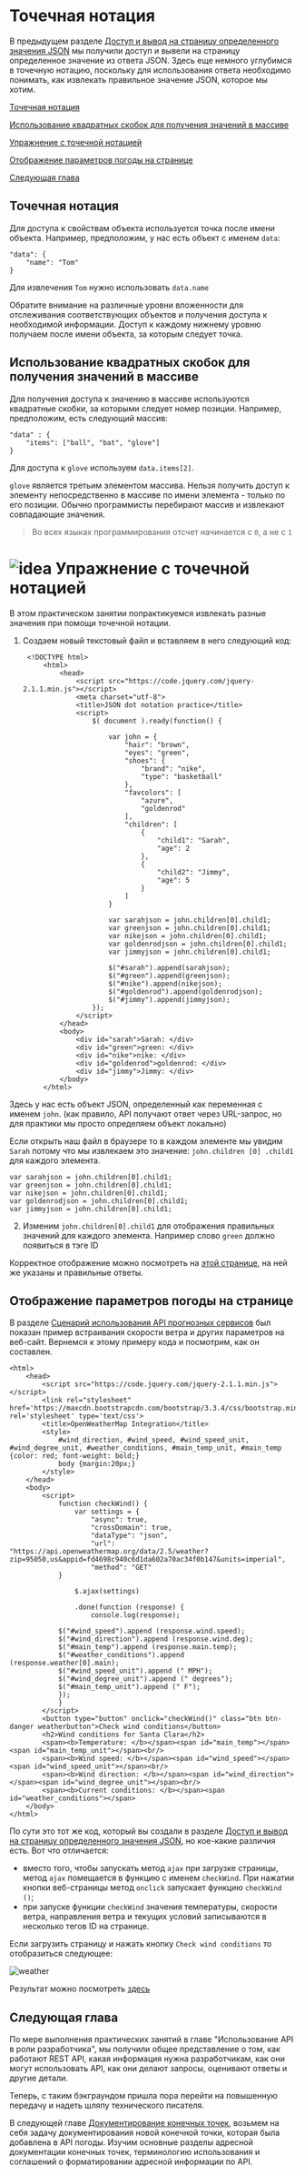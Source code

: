 # Точечная нотация

В предыдущем разделе [Доступ и вывод на страницу определенного значения JSON](https://github.com/Starkovden/Documenting_APIs/blob/master/2.%20Using%20an%20API%20like%20a%20developer/2.10.%20Access%20and%20print%20a%20specific%20JSON%20value.md) мы получили доступ и вывели на страницу определенное значение из ответа JSON. Здесь еще немного углубимся в точечную нотацию, поскольку для использования ответа необходимо понимать, как извлекать правильное значение JSON, которое мы хотим.

[Точечная нотация](#dotNotation)

[Использование квадратных скобок для получения значений в массиве](#brackets)

[Упражнение с точечной нотацией](#exercise)

[Отображение параметров погоды на странице](#showOnPage)

[Следующая глава](#next)

<a name="dotNotation"></a>
## Точечная нотация

Для доступа к свойствам объекта используется точка после имени объекта. Например, предположим, у нас есть объект с именем `data`:

    "data": {
        "name": "Tom"
    }

Для извлечения `Tom` нужно использовать `data.name`

Обратите внимание на различные уровни вложенности для отслеживания соответствующих объектов и получения доступа к необходимой информации.  Доступ к каждому нижнему уровню получаем после имени объекта, за которым следует точка.

<a name="brackets"></a>
## Использование квадратных скобок для получения значений в массиве

Для получения доступа к значению в массиве используются квадратные скобки, за которыми следует номер позиции. Например, предположим, есть следующий массив:

    "data" : {
        "items": ["ball", "bat", "glove"]
    }

Для доступа к `glove` используем `data.items[2]`.

`glove` является третьим элементом массива. Нельзя получить доступ к элементу непосредственно в массиве по имени элемента - только по его позиции. Обычно программисты перебирают массив и извлекают совпадающие значения.

> Во всех языках программирования отсчет начинается с `0`, а не с `1`

<a name="exercise"></a>
# ![idea](https://github.com/Starkovden/Documenting_APIs/blob/master/1.%20Introduction%20to%20REST%20APIs/pics/1.jpg?raw=true) Упражнение с точечной нотацией

В этом практическом занятии попрактикуемся извлекать разные значения при помощи точечной нотации.

1. Создаем новый текстовый файл и вставляем в него следующий код:

        <!DOCTYPE html>
            <html>
                <head>
                    <script src="https://code.jquery.com/jquery-2.1.1.min.js"></script>
                    <meta charset="utf-8">
                    <title>JSON dot notation practice</title>
                    <script>
                        $( document ).ready(function() {

                            var john = {
                                "hair": "brown",
                                "eyes": "green",
                                "shoes": {
                                    "brand": "nike",
                                    "type": "basketball"
                                },
                                "favcolors": [
                                    "azure",
                                    "goldenrod"
                                ],
                                "children": [
                                    {
                                        "child1": "Sarah",
                                        "age": 2
                                    },
                                    {
                                        "child2": "Jimmy",
                                        "age": 5
                                    }
                                ]
                            }

                            var sarahjson = john.children[0].child1;
                            var greenjson = john.children[0].child1;
                            var nikejson = john.children[0].child1;
                            var goldenrodjson = john.children[0].child1;
                            var jimmyjson = john.children[0].child1;

                            $("#sarah").append(sarahjson);
                            $("#green").append(greenjson);
                            $("#nike").append(nikejson);
                            $("#goldenrod").append(goldenrodjson);
                            $("#jimmy").append(jimmyjson);
                        });
                    </script>
                </head>
                <body>
                    <div id="sarah">Sarah: </div>
                    <div id="green">green: </div>
                    <div id="nike">nike: </div>
                    <div id="goldenrod">goldenrod: </div>
                    <div id="jimmy">Jimmy: </div>
                </body>
            </html>


Здесь у нас есть объект JSON, определенный как переменная с именем `john`. (как правило, API получают ответ через URL-запрос, но для практики мы просто определяем объект локально)

Если открыть наш файл в браузере то в каждом элементе мы увидим `Sarah` потому что мы извлекаем это значение: `john.children [0] .child1` для каждого элемента.

    var sarahjson = john.children[0].child1;
    var greenjson = john.children[0].child1;
    var nikejson = john.children[0].child1;
    var goldenrodjson = john.children[0].child1;
    var jimmyjson = john.children[0].child1;

2. Изменим `john.children[0].child1` для отображения правильных значений для каждого элемента. Например слово `green` должно появиться в тэге ID

Корректное отображение можно посмотреть на [этой странице](https://idratherbewriting.com/learnapidoc/assets/files/dot-notation-practice.html), на ней же указаны и правильные ответы.

<a name="showOnPage"></a>
## Отображение параметров погоды на странице

В разделе [Сценарий использования API прогнозных сервисов](https://github.com/Starkovden/Documenting_APIs/blob/master/2.%20Using%20an%20API%20like%20a%20developer/2.1.%20Scenario%20for%20using%20a%20weather%20API.md#%D0%B8%D0%B4%D0%B5%D1%8F-%D0%BA%D0%BE%D0%BD%D0%B5%D1%87%D0%BD%D0%BE%D0%B9-%D1%86%D0%B5%D0%BB%D0%B8) был показан пример встраивания скорости ветра и других параметров на веб-сайт. Вернемся к этому примеру кода и посмотрим, как он составлен.

    <html>
        <head>
            <script src="https://code.jquery.com/jquery-2.1.1.min.js"></script>
            <link rel="stylesheet"  href='https://maxcdn.bootstrapcdn.com/bootstrap/3.3.4/css/bootstrap.min.css' rel='stylesheet' type='text/css'>
            <title>OpenWeatherMap Integration</title>
            <style>
                #wind_direction, #wind_speed, #wind_speed_unit, #wind_degree_unit, #weather_conditions, #main_temp_unit, #main_temp {color: red; font-weight: bold;}
                body {margin:20px;}
            </style>
        </head>
        <body>
            <script>
                function checkWind() {
                    var settings = {
                        "async": true,
                        "crossDomain": true,
                        "dataType": "json",
                        "url": "https://api.openweathermap.org/data/2.5/weather?zip=95050,us&appid=fd4698c940c6d1da602a70ac34f0b147&units=imperial",
                        "method": "GET"
                }

                    $.ajax(settings)

                    .done(function (response) {
                        console.log(response);

                $("#wind_speed").append (response.wind.speed);
                $("#wind_direction").append (response.wind.deg);
                $("#main_temp").append (response.main.temp);
                $("#weather_conditions").append (response.weather[0].main);
                $("#wind_speed_unit").append (" MPH");
                $("#wind_degree_unit").append (" degrees");
                $("#main_temp_unit").append (" F");
                });
                }
            </script>
            <button type="button" onclick="checkWind()" class="btn btn-danger weatherbutton">Check wind conditions</button>
            <h2>Wind conditions for Santa Clara</h2>
            <span><b>Temperature: </b></span><span id="main_temp"></span><span id="main_temp_unit"></span><br/>
            <span><b>Wind speed: </b></span><span id="wind_speed"></span> <span id="wind_speed_unit"></span><br/>
            <span><b>Wind direction: </b></span><span id="wind_direction"></span><span id="wind_degree_unit"></span><br/>
            <span><b>Current conditions: </b></span><span id="weather_conditions"></span>
        </body>
    </html>

По сути это тот же код, который вы создали в разделе [Доступ и вывод на страницу определенного значения JSON](https://github.com/Starkovden/Documenting_APIs/blob/master/2.%20Using%20an%20API%20like%20a%20developer/2.10.%20Access%20and%20print%20a%20specific%20JSON%20value.md), но кое-какие различия есть. Вот что отличается:

- вместо того, чтобы запускать метод `ajax` при загрузке страницы, метод `ajax` помещается в функцию с именем `checkWind`. При нажатии кнопки веб-страницы метод `onclick` запускает функцию `checkWind ()`;
- при запуске функции `checkWind` значения температуры, скорости ветра, направления ветра и текущих условий записываются в несколько тегов ID на странице.

Если загрузить страницу и нажать кнопку `Check wind conditions` то отобразиться следующее:

![weather](https://github.com/Starkovden/Documenting_APIs/blob/master/2.%20Using%20an%20API%20like%20a%20developer/pics/9.png?raw=true)

Результат можно посмотреть [здесь](https://idratherbewriting.com/learnapidoc/assets/files/wind-openweathermap.html)

<a name="next"></a>
## Следующая глава

По мере выполнения практических занятий в главе "Использование API в роли разработчика", мы получили общее представление о том, как работают REST API, какая информация нужна разработчикам, как они могут использовать API, как они делают запросы, оценивают ответы и другие детали.

Теперь, с таким бэкграундом пришла пора перейти на повышенную передачу и надеть шляпу технического писателя.

В следующей главе [Документирование конечных точек](https://github.com/Starkovden/Documenting_APIs/tree/master/3.%20Documenting%20API%20endpoints), возьмем на себя задачу документирования новой конечной точки, которая была добавлена ​​в API погоды. Изучим основные разделы адресной документации конечных точек, терминологию использования и соглашений о форматировании адресной информации по API.
